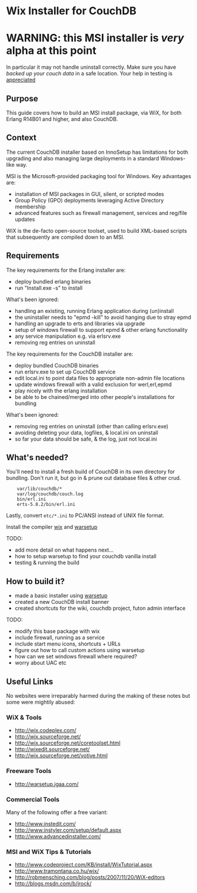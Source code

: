 # Wix Installer for CouchDB


# WARNING: this MSI installer is *very* alpha at this point

In particular it may not handle uninstall correctly. Make sure you have *backed up your couch data* in a safe location. Your help in testing is [appreciated](https://github.com/wincouch/wixcouch/issues)

## Purpose

This guide covers how to build an MSI install package, via WiX, for both
Erlang R14B01 and higher, and also CouchDB.

## Context

The current CouchDB installer based on InnoSetup has limitations for both
upgrading and also managing large deployments in a standard Windows-like way.

MSI is the Microsoft-provided packaging tool for Windows. Key advantages are:

- installation of MSI packages in GUI, silent, or scripted modes
- Group Policy (GPO) deployments leveraging Active Directory membership
- advanced features such as firewall management, services and reg/file updates

WiX is the de-facto open-source toolset, used to build XML-based scripts that
subsequently are compiled down to an MSI.

## Requirements

The key requirements for the Erlang installer are:

- deploy bundled erlang binaries
- run "Install.exe -s" to install

What's been ignored:

- handling an existing, running Erlang application during (un)install
- the uninstaller needs to "epmd -kill" to avoid hanging due to stray epmd
- handling an upgrade to erts and libraries via upgrade
- setup of windows firewall to support epmd & other erlang functionality
- any service manipulation e.g. via erlsrv.exe
- removing reg entries on uninstall

The key requirements for the CouchDB installer are:

- deploy bundled CouchDB binaries
- run erlsrv.exe to set up CouchDB service
- edit local.ini to point data files to appropriate non-admin file locations
- update windows firewall with a valid exclusion for werl,erl,epmd
- play nicely with the erlang installation
- be able to be chained/merged into other people's installations for bundling

What's been ignored:

- removing reg entries on uninstall (other than calling erlsrv.exe)
- avoiding deleting your data, logfiles, & local.ini on uninstall
- so far your data should be safe, & the log, just not local.ini

## What's needed?

You'll need to install a fresh build of CouchDB in its own directory for
bundling. Don't run it, but go in & prune out database files & other crud.

        var/lib/couchdb/*
        var/log/couchdb/couch.log
        bin/erl.ini
        erts-5.8.2/bin/erl.ini

Lastly, convert `etc/*.ini` to PC/ANSI instead of UNIX file format.

Install the compiler [wix](http://wix.codeplex.com/) and
[warsetup](http://sourceforge.net/projects/warsetup/files/)

TODO:

- add more detail on what happens next...
- how to setup warsetup to find your couchdb vanilla install
- testing & running the build
        
## How to build it?

- made a basic installer using [warsetup](http://warsetup.jgaa.com/)
- created a new CouchDB install banner
- created shortcuts for the wiki, couchdb project, futon admin interface

TODO:

- modify this base package with wix
- include firewall, running as a service
- include start menu icons, shortcuts + URLs
- figure out how to call custom actions using warsetup
- how can we set windows firewall where required?
- worry about UAC etc

## Useful Links

No websites were irreparably harmed during the making of these notes but some
were mightily abused:

### WiX & Tools

- <http://wix.codeplex.com/>
- <http://wix.sourceforge.net/>
- <http://wix.sourceforge.net/coretoolset.html>
- <http://wixedit.sourceforge.net/>
- <http://wix.sourceforge.net/votive.html>

### Freeware Tools

- <http://warsetup.jgaa.com/>

### Commercial Tools

Many of the following offer a free variant:

- <http://www.instedit.com/>
- <http://www.instyler.com/setup/default.aspx>
- <http://www.advancedinstaller.com/>

### MSI and WiX Tips & Tutorials

- <http://www.codeproject.com/KB/install/WixTutorial.aspx>
- <http://www.tramontana.co.hu/wix/>
- <http://robmensching.com/blog/posts/2007/11/20/WiX-editors>
- <http://blogs.msdn.com/b/jrock/>
